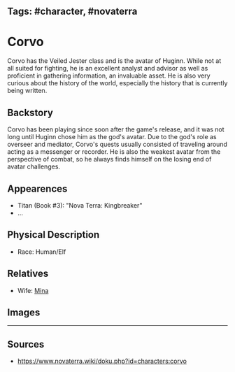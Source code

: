Tags: #character, #novaterra
---
# Corvo

Corvo has the Veiled Jester class and is the avatar of Huginn. While not at all suited for fighting, he is an excellent analyst and advisor as well as proficient in gathering information, an invaluable asset. He is also very curious about the history of the world, especially the history that is currently being written.

## Backstory

Corvo has been playing since soon after the game's release, and it was not long until Huginn chose him as the god's avatar. Due to the god's role as overseer and mediator, Corvo's quests usually consisted of traveling around acting as a messenger or recorder. He is also the weakest avatar from the perspective of combat, so he always finds himself on the losing end of avatar challenges.

## Appearences

- Titan (Book #3): "Nova Terra: Kingbreaker"
- ...

## Physical Description

- Race: Human/Elf

## Relatives

- Wife: [Mina](Mina.md)

## Images

---
## Sources
- https://www.novaterra.wiki/doku.php?id=characters:corvo